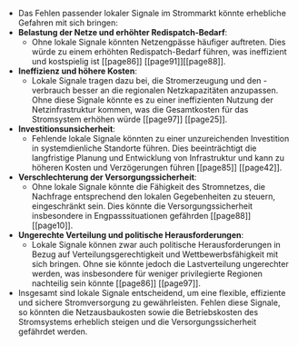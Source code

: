- Das Fehlen passender lokaler Signale im Strommarkt könnte erhebliche Gefahren mit sich bringen:
- **Belastung der Netze und erhöhter Redispatch-Bedarf**:
	- Ohne lokale Signale könnten Netzengpässe häufiger auftreten. Dies würde zu einem erhöhten Redispatch-Bedarf führen, was ineffizient und kostspielig ist [[page86]] [[page91]][[page88]].
- **Ineffizienz und höhere Kosten**:
	- Lokale Signale tragen dazu bei, die Stromerzeugung und den -verbrauch besser an die regionalen Netzkapazitäten anzupassen. Ohne diese Signale könnte es zu einer ineffizienten Nutzung der Netzinfrastruktur kommen, was die Gesamtkosten für das Stromsystem erhöhen würde [[page97]] [[page25]].
- **Investitionsunsicherheit**:
	- Fehlende lokale Signale könnten zu einer unzureichenden Investition in systemdienliche Standorte führen. Dies beeinträchtigt die langfristige Planung und Entwicklung von Infrastruktur und kann zu höheren Kosten und Verzögerungen führen [[page85]] [[page42]].
- **Verschlechterung der Versorgungssicherheit**:
	- Ohne lokale Signale könnte die Fähigkeit des Stromnetzes, die Nachfrage entsprechend den lokalen Gegebenheiten zu steuern, eingeschränkt sein. Dies könnte die Versorgungssicherheit insbesondere in Engpasssituationen gefährden [[page88]] [[page10]].
- **Ungerechte Verteilung und politische Herausforderungen**:
	- Lokale Signale können zwar auch politische Herausforderungen in Bezug auf Verteilungsgerechtigkeit und Wettbewerbsfähigkeit mit sich bringen. Ohne sie könnte jedoch die Lastverteilung ungerechter werden, was insbesondere für weniger privilegierte Regionen nachteilig sein könnte [[page86]] [[page97]].
- Insgesamt sind lokale Signale entscheidend, um eine flexible, effiziente und sichere Stromversorgung zu gewährleisten. Fehlen diese Signale, so könnten die Netzausbaukosten sowie die Betriebskosten des Stromsystems erheblich steigen und die Versorgungssicherheit gefährdet werden.